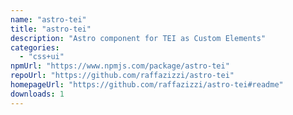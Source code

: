 ```yaml
---
name: "astro-tei"
title: "astro-tei"
description: "Astro component for TEI as Custom Elements"
categories:
  - "css+ui"
npmUrl: "https://www.npmjs.com/package/astro-tei"
repoUrl: "https://github.com/raffazizzi/astro-tei"
homepageUrl: "https://github.com/raffazizzi/astro-tei#readme"
downloads: 1
---
```

